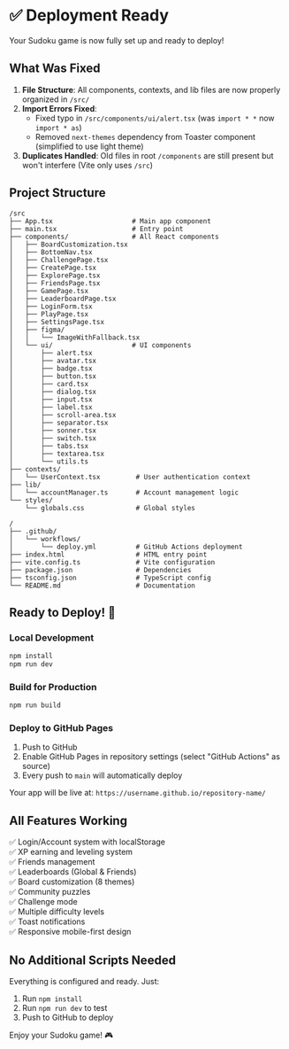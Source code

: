 # ✅ Deployment Ready

Your Sudoku game is now fully set up and ready to deploy!

## What Was Fixed

1. **File Structure**: All components, contexts, and lib files are now properly organized in `/src/`
2. **Import Errors Fixed**: 
   - Fixed typo in `/src/components/ui/alert.tsx` (was `import * *` now `import * as`)
   - Removed `next-themes` dependency from Toaster component (simplified to use light theme)
3. **Duplicates Handled**: Old files in root `/components` are still present but won't interfere (Vite only uses `/src`)

## Project Structure

```
/src
├── App.tsx                    # Main app component
├── main.tsx                   # Entry point
├── components/                # All React components
│   ├── BoardCustomization.tsx
│   ├── BottomNav.tsx
│   ├── ChallengePage.tsx
│   ├── CreatePage.tsx
│   ├── ExplorePage.tsx
│   ├── FriendsPage.tsx
│   ├── GamePage.tsx
│   ├── LeaderboardPage.tsx
│   ├── LoginForm.tsx
│   ├── PlayPage.tsx
│   ├── SettingsPage.tsx
│   ├── figma/
│   │   └── ImageWithFallback.tsx
│   └── ui/                    # UI components
│       ├── alert.tsx
│       ├── avatar.tsx
│       ├── badge.tsx
│       ├── button.tsx
│       ├── card.tsx
│       ├── dialog.tsx
│       ├── input.tsx
│       ├── label.tsx
│       ├── scroll-area.tsx
│       ├── separator.tsx
│       ├── sonner.tsx
│       ├── switch.tsx
│       ├── tabs.tsx
│       ├── textarea.tsx
│       └── utils.ts
├── contexts/
│   └── UserContext.tsx         # User authentication context
├── lib/
│   └── accountManager.ts       # Account management logic
└── styles/
    └── globals.css             # Global styles

/
├── .github/
│   └── workflows/
│       └── deploy.yml          # GitHub Actions deployment
├── index.html                  # HTML entry point
├── vite.config.ts              # Vite configuration
├── package.json                # Dependencies
├── tsconfig.json               # TypeScript config
└── README.md                   # Documentation
```

## Ready to Deploy! 🚀

### Local Development
```bash
npm install
npm run dev
```

### Build for Production
```bash
npm run build
```

### Deploy to GitHub Pages

1. Push to GitHub
2. Enable GitHub Pages in repository settings (select "GitHub Actions" as source)
3. Every push to `main` will automatically deploy

Your app will be live at: `https://username.github.io/repository-name/`

## All Features Working

✅ Login/Account system with localStorage  
✅ XP earning and leveling system  
✅ Friends management  
✅ Leaderboards (Global & Friends)  
✅ Board customization (8 themes)  
✅ Community puzzles  
✅ Challenge mode  
✅ Multiple difficulty levels  
✅ Toast notifications  
✅ Responsive mobile-first design  

## No Additional Scripts Needed

Everything is configured and ready. Just:
1. Run `npm install`
2. Run `npm run dev` to test
3. Push to GitHub to deploy

Enjoy your Sudoku game! 🎮
